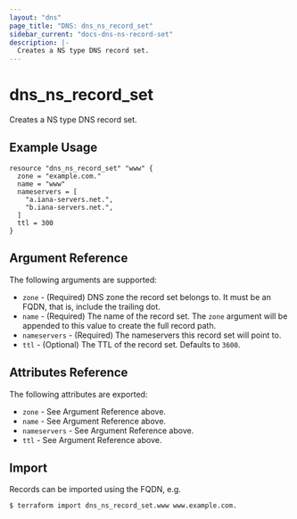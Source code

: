 ```yaml
---
layout: "dns"
page_title: "DNS: dns_ns_record_set"
sidebar_current: "docs-dns-ns-record-set"
description: |-
  Creates a NS type DNS record set.
---
```


# dns_ns_record_set

Creates a NS type DNS record set.

## Example Usage

```hcl
resource "dns_ns_record_set" "www" {
  zone = "example.com."
  name = "www"
  nameservers = [
    "a.iana-servers.net.",
    "b.iana-servers.net.",
  ]
  ttl = 300
}
```

## Argument Reference

The following arguments are supported:

* `zone` - (Required) DNS zone the record set belongs to. It must be an FQDN, that is, include the trailing dot.
* `name` - (Required) The name of the record set. The `zone` argument will be appended to this value to create the full record path.
* `nameservers` - (Required) The nameservers this record set will point to.
* `ttl` - (Optional) The TTL of the record set. Defaults to `3600`.

## Attributes Reference

The following attributes are exported:

* `zone` - See Argument Reference above.
* `name` - See Argument Reference above.
* `nameservers` - See Argument Reference above.
* `ttl` - See Argument Reference above.

## Import

Records can be imported using the FQDN, e.g.

```
$ terraform import dns_ns_record_set.www www.example.com.
```
